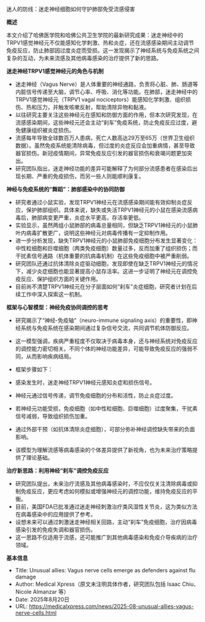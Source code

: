 迷人的防线：迷走神经细胞如何守护肺部免受流感侵害

  

**概述**

  

本文介绍了哈佛医学院和哈佛公共卫生学院的最新研究成果：迷走神经中的TRPV1感觉神经元不仅能感知化学刺激、热和炎症，还在流感感染期间主动调节免疫反应，防止肺部因过度炎症而受损。这一发现揭示了神经系统与免疫系统之间复杂的互动，为未来流感及其他病毒感染的治疗提供了新的思路。

  

**迷走神经****TRPV1****感觉神经元的角色与机制**

- 迷走神经（Vagus Nerve）是人体重要的神经通路，负责将心脏、肺、肠道等内脏信号传递至大脑，调节心率、呼吸、消化等功能。在肺部，迷走神经中的TRPV1感觉神经元（TRPV1 vagal nociceptors）能感知化学刺激、组织损伤、热和压力，并触发咳嗽反射，帮助清除异物和黏液。
- 以往研究主要关注这些神经元在感知和防御方面的作用，但本次研究发现，在流感感染期间，这些神经元还会主动“刹车”免疫系统，防止免疫反应过度，避免健康组织被炎症损伤。
- 流感每年导致全球数百万人患病，死亡人数高达29万至65万（世界卫生组织数据）。虽然免疫系统能清除病毒，但过度的炎症反应会加重病情，甚至导致器官损伤。新冠疫情期间，异常免疫反应引发的器官损伤和衰竭问题更加突出。
- 研究团队指出，迷走神经功能的差异可能解释了为何部分流感患者在感染后出现长期、严重的免疫损伤，而另一些人则能顺利康复。

  

**神经与免疫系统的“舞蹈”：肺部感染中的协同防御**

- 研究者通过小鼠实验，发现TRPV1神经元在流感感染期间能有效抑制炎症反应，保护肺部组织。具体来说，缺失或失活TRPV1神经元的小鼠在感染流感病毒后，肺部病变更严重，炎症水平更高，存活率更低。
- 实验显示，虽然两组小鼠肺部的病毒总量相同，但缺乏TRPV1神经元的小鼠肺叶内病毒扩散更广，说明这些神经元对病毒传播有一定抑制作用。
- 进一步分析发现，缺失TRPV1神经元的小鼠肺部免疫细胞分布发生显著变化：中性粒细胞和巨噬细胞（两类免疫细胞）数量过多，反而加重了组织损伤；而干扰素信号通路（机体重要的抗病毒机制）在这些免疫细胞中被严重削弱。
- 研究团队还通过抗体清除炎症驱动细胞，发现即使在缺乏TRPV1神经元的情况下，减少炎症细胞也能显著提高小鼠存活率。这进一步证明了神经元在调控免疫反应、保护组织方面的关键作用。
- 目前尚不清楚TRPV1神经元在分子层面如何“刹车”炎症细胞，研究者计划在后续工作中深入探索这一机制。

  

**框架与心智模型：神经免疫协同调控的思考**

- 研究揭示了“神经-免疫轴”（neuro-immune signaling axis）的重要性，即神经系统与免疫系统在感染期间通过复杂信号交流，共同调节机体防御反应。
- 这一模型强调，疾病严重程度不仅取决于病毒本身，还与神经系统对免疫反应的调控能力密切相关。不同个体的神经功能差异，可能导致免疫反应的强弱不同，从而影响疾病结局。
- 框架步骤如下：

- 感染发生时，迷走神经TRPV1神经元感知炎症和损伤信号。
- 神经元通过信号传递，调节免疫细胞的分布和活性，防止炎症过度。
- 若神经元功能受损，免疫细胞（如中性粒细胞、巨噬细胞）过度聚集，干扰素信号减弱，导致组织损伤加重。
- 通过外部干预（如抗体清除炎症细胞），可部分弥补神经调控缺失带来的负面影响。

- 该模型为理解流感等病毒感染的个体差异提供了新视角，也为未来治疗策略提供了理论基础。

  

**治疗新思路：利用神经“刹车”调控免疫反应**

- 研究团队提出，未来治疗流感及其他病毒感染时，不应仅仅关注清除病毒或抑制免疫反应，更应考虑如何模拟或增强神经元的调控功能，维持免疫反应的平衡。
- 目前，美国FDA已批准通过迷走神经刺激治疗类风湿性关节炎，这为类似方法在病毒感染中的应用提供了参考。
- 设想未来可以通过刺激迷走神经相关回路，主动“刹车”免疫细胞，治疗因病毒感染引发的免疫失调和器官损伤。
- 这一思路不仅适用于流感，还可能推广到其他病毒感染和免疫介导疾病的治疗领域。

  

**基本信息**

- Title: Unusual allies: Vagus nerve cells emerge as defenders against flu damage
- Author: Medical Xpress（原文未注明具体作者，研究团队包括 Isaac Chiu、Nicole Almanzar 等）
- Date: 2025年8月20日
- URL: https://medicalxpress.com/news/2025-08-unusual-allies-vagus-nerve-cells.html